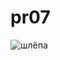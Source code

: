 # pr07
![шлёпа](https://github.com/user-attachments/assets/e93be164-7156-4abd-8b5f-bc071c2e2899 "OwO")
